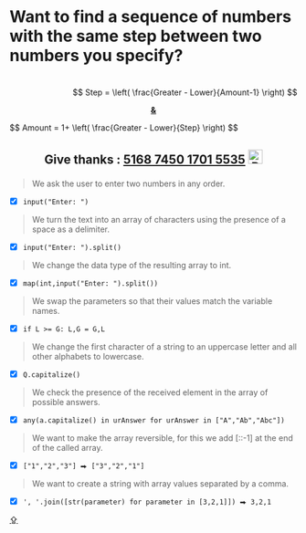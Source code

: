 # <p id="UP">Want to find a sequence of numbers with the same step between two numbers you specify?</p>

#
<p align="right">
  $$ Step = \left( \frac{Greater - Lower}{Amount-1} \right) $$
</p>

<p align="center">
  <a href="https://chrome.google.com/webstore/detail/mathjax-plugin-for-github/ioemnmodlmafdkllaclgeombjnmnbima/related?hl=en-GB">
    <b>&</b>
  </a>
</p>

<p align="left">
  $$ Amount = 1+ \left( \frac{Greater - Lower}{Step} \right) $$
</p>

## <p align="center">Give thanks : <u>5168 7450 1701 5535</u> <a href="https://en.privatbank.ua/all-ways-to-receive-send-an-international-transfer"><img src="https://upload.wikimedia.org/wikipedia/uk/f/ff/%D0%9B%D0%BE%D0%B3%D0%BE%D1%82%D0%B8%D0%BF_%D0%9F%D1%80%D0%B8%D0%B2%D0%B0%D1%8224.png" width = "25" alt="Privat Bank UA"> </a></p>

> We ask the user to enter two numbers in any order.
- [X] `input("Enter: ")`
> We turn the text into an array of characters using the presence of a space as a delimiter.
- [X] `input("Enter: ").split()`
> We change the data type of the resulting array to int.
- [X] `map(int,input("Enter: ").split())`
> We swap the parameters so that their values match the variable names.
- [X] `if L >= G: L,G = G,L`
> We change the first character of a string to an uppercase letter and all other alphabets to lowercase.
- [X] `Q.capitalize()`
> We check the presence of the received element in the array of possible answers.
- [X] `any(a.capitalize() in urAnswer for urAnswer in ["A","Ab","Abc"])`
> We want to make the array reversible, for this we add [::-1] at the end of the called array.
- [X] `["1","2","3"] ⮕ ["3","2","1"]`
> We want to create a string with array values separated by a comma.
- [X] `', '.join([str(parameter) for parameter in [3,2,1]]) ⮕ 3,2,1`

[⇪](#UP)
